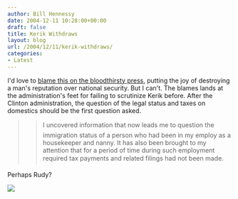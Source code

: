 ```yaml
---
author: Bill Hennessy
date: 2004-12-11 10:28:00+00:00
draft: false
title: Kerik Withdraws
layout: blog
url: /2004/12/11/kerik-withdraws/
categories:
- Latest
---
```


I'd love to [blame this on the bloodthirsty press](https://msnbc.msn.com/id/6696551/), putting the joy of destroying a man's reputation over national security. But I can't. The blames lands at the administration's feet for failing to scrutinize Kerik before. After the Clinton administration, the question of the legal status and taxes on domestics should be the first question asked.




> 

> 
> > 

>> 
>> I uncovered information that now leads me to question the immigration status of a person who had been in my employ as a housekeeper and nanny. It has also been brought to my attention that for a period of time during such employment required tax payments and related filings had not been made. 
>> 
>> 
> 
> 




Perhaps Rudy?

![](https://blog.billhennessy.com/aggbug.aspx?PostID=853)

